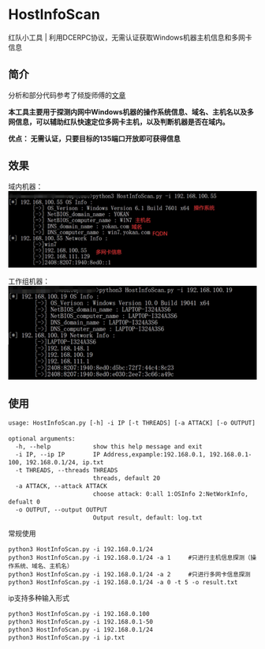 # HostInfoScan
红队小工具 | 利用DCERPC协议，无需认证获取Windows机器主机信息和多网卡信息
## 简介
分析和部分代码参考了倾旋师傅的[文章](https://payloads.online/archivers/2020-07-16/1/)

**本工具主要用于探测内网中Windows机器的操作系统信息、域名、主机名以及多网信息，可以辅助红队快速定位多网卡主机，以及判断机器是否在域内。**

**优点：
无需认证，只要目标的135端口开放即可获得信息**


## 效果
域内机器：
![image](images/20230420143607.jpg)

工作组机器：
![image](images/20230420143625.jpg)

## 使用
```
usage: HostInfoScan.py [-h] -i IP [-t THREADS] [-a ATTACK] [-o OUTPUT]

optional arguments:
  -h, --help            show this help message and exit
  -i IP, --ip IP        IP Address,expample:192.168.0.1, 192.168.0.1-100, 192.168.0.1/24, ip.txt
  -t THREADS, --threads THREADS
                        threads, default 20
  -a ATTACK, --attack ATTACK
                        choose attack: 0:all 1:OSInfo 2:NetWorkInfo, defualt 0
  -o OUTPUT, --output OUTPUT
                        Output result, default: log.txt
```

常规使用
```
python3 HostInfoScan.py -i 192.168.0.1/24
python3 HostInfoScan.py -i 192.168.0.1/24 -a 1     #只进行主机信息探测（操作系统、域名、主机名）
python3 HostInfoScan.py -i 192.168.0.1/24 -a 2     #只进行多网卡信息探测
python3 HostInfoScan.py -i 192.168.0.1/24 -a 0 -t 5 -o result.txt
```
ip支持多种输入形式
```
python3 HostInfoScan.py -i 192.168.0.100
python3 HostInfoScan.py -i 192.168.0.1-50
python3 HostInfoScan.py -i 192.168.0.1/24
python3 HostInfoScan.py -i ip.txt
```

